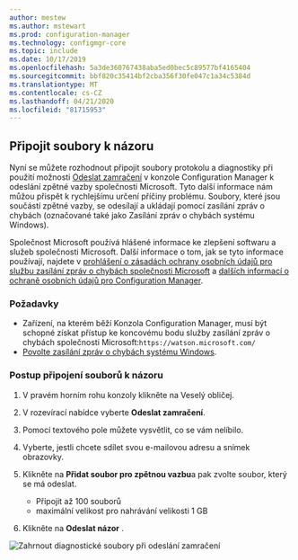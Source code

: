 ```yaml
---
author: mestew
ms.author: mstewart
ms.prod: configuration-manager
ms.technology: configmgr-core
ms.topic: include
ms.date: 10/17/2019
ms.openlocfilehash: 5a3de360767438aba5ed0bec5c89577bf4165404
ms.sourcegitcommit: bbf820c35414bf2cba356f30fe047c1a34c5384d
ms.translationtype: MT
ms.contentlocale: cs-CZ
ms.lasthandoff: 04/21/2020
ms.locfileid: "81715953"
---
```

## <a name="attach-files-to-feedback"></a>Připojit soubory k názoru
<!--3555011-->
Nyní se můžete rozhodnout připojit soubory protokolu a diagnostiky při použití možnosti [Odeslat zamračení](../../../../understand/find-help.md#BKMK_1806Feedback) v konzole Configuration Manager k odeslání zpětné vazby společnosti Microsoft. Tyto další informace nám můžou přispět k rychlejšímu určení příčiny problému. Soubory, které jsou součástí zpětné vazby, se odesílají a ukládají pomocí zasílání zpráv o chybách (označované také jako Zasílání zpráv o chybách systému Windows).

Společnost Microsoft používá hlášené informace ke zlepšení softwaru a služeb společnosti Microsoft. Další informace o tom, jak se tyto informace používají, najdete v [prohlášení o zásadách ochrany osobních údajů pro službu zasílání zpráv o chybách společnosti Microsoft](https://privacy.microsoft.com/microsoft-error-reporting-privacy-statement) a [dalších informací o ochraně osobních údajů pro Configuration Manager](../../../../plan-design/security/additional-privacy.md).

### <a name="prerequisites"></a>Požadavky
- Zařízení, na kterém běží Konzola Configuration Manager, musí být schopné získat přístup ke koncovému bodu služby zasílání zpráv o chybách společnosti Microsoft:`https://watson.microsoft.com/`
- [Povolte zasílání zpráv o chybách systému Windows](https://docs.microsoft.com/powershell/module/windowserrorreporting).

### <a name="to-attach-files-to-feedback"></a>Postup připojení souborů k názoru

1. V pravém horním rohu konzoly klikněte na Veselý obličej.
1. V rozevírací nabídce vyberte **Odeslat zamračení**.
1. Pomocí textového pole můžete vysvětlit, co se vám nelíbilo.
1. Vyberte, jestli chcete sdílet svou e-mailovou adresu a snímek obrazovky.
1. Klikněte na **Přidat soubor pro zpětnou vazbu**a pak zvolte soubor, který se má odeslat.
   - Připojit až 100 souborů
   - maximální velikost pro nahrávání velikosti 1 GB

1. Klikněte na **Odeslat názor** .

![Zahrnout diagnostické soubory při odeslání zamračení](../../media/3556011-feedback-add-files.png)